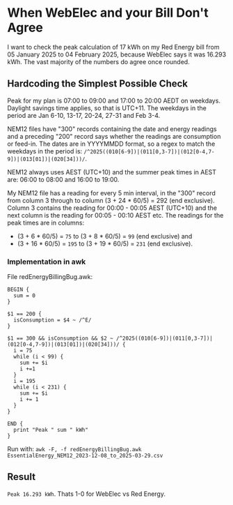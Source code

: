 # When WebElec and your Bill Don't Agree
I want to check the peak calculation of 17 kWh on my Red Energy bill from 05 January 2025 to 04 February 2025, because WebElec says it was 16.293 kWh. The vast majority of the numbers do agree once rounded.

## Hardcoding the Simplest Possible Check
Peak for my plan is 07:00 to 09:00 and 17:00 to 20:00 AEDT on weekdays. Daylight savings time applies, so that is UTC+11.
The weekdays in the period are Jan 6-10, 13-17, 20-24, 27-31 and Feb 3-4.

NEM12 files have "300" records containing the date and energy readings and a preceding "200" record says whether the readings are consumption or feed-in. The dates are in YYYYMMDD format, so a regex to match the weekdays in the period is: `/^2025((010[6-9])|(011[0,3-7])|(012[0-4,7-9])|(013[01])|(020[34]))/`.

NEM12 always uses AEST (UTC+10) and the summer peak times in AEST are: 06:00 to 08:00 and 16:00 to 19:00.

My NEM12 file has a reading for every 5 min interval, in the "300" record from column 3 through to column (3 + 24 * 60/5) = 292 (end exclusive). Column 3 contains the reading for 00:00 - 00:05 AEST (UTC+10) and the next column is the reading for 00:05 - 00:10 AEST etc. The readings for the peak times are in columns:
 - (3 + 6 * 60/5) = `75` to (3 + 8 * 60/5) = `99` (end exclusive) and
 - (3 + 16 * 60/5) = `195` to (3 + 19 * 60/5) = `231` (end exclusive).

### Implementation in awk
File redEnergyBillingBug.awk:
```
BEGIN {
  sum = 0 
}

$1 == 200 { 
  isConsumption = $4 ~ /^E/ 
} 

$1 == 300 && isConsumption && $2 ~ /^2025((010[6-9])|(011[0,3-7])|(012[0-4,7-9])|(013[01])|(020[34]))/ { 
  i = 75
  while (i < 99) {
    sum += $i
    i +=1
  }
  i = 195
  while (i < 231) {
    sum += $i
    i += 1
  }
}

END {
  print "Peak " sum " kWh"
}
```

Run with: `awk -F, -f redEnergyBillingBug.awk EssentialEnergy_NEM12_2023-12-08_to_2025-03-29.csv`
## Result
`Peak 16.293 kWh`. Thats 1-0 for WebElec vs Red Energy.
